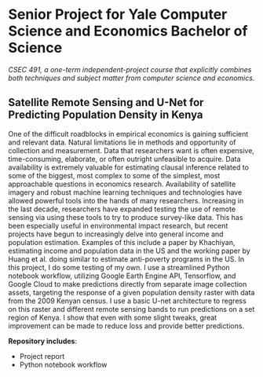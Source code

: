 # Senior Project for Yale Computer Science and Economics Bachelor of Science 
*CSEC 491, a one-term independent-project course that explicitly combines both techniques and subject matter from computer science and economics.* 
## Satellite Remote Sensing and U-Net for Predicting Population Density in Kenya

One of the difficult roadblocks in empirical economics is gaining sufficient and relevant data. Natural limitations lie in methods and opportunity of collection and measurement. Data that researchers want is often expensive, time-consuming, elaborate, or often outright unfeasible to acquire. Data availability is extremely valuable for estimating clausal inference related to some of the biggest, most complex to some of the simplest, most approachable questions in economics research. Availability of satellite imagery and robust machine learning techniques and technologies have allowed powerful tools into the hands of many researchers. Increasing in the last decade, researchers have expanded testing the use of remote sensing via using these tools to try to produce survey-like data. This has been especially useful in environmental impact research, but recent projects have begun to increasingly delve into general income and population estimation. Examples of this include a paper by Khachiyan, estimating income and population data in the US and the working paper by Huang et al. doing similar to estimate anti-poverty programs in the US. In this project, I do some testing of my own. I use a streamlined Python notebook workflow, utilizing Google Earth Engine API, Tensorflow, and Google Cloud to make predictions directly from separate image collection assets, targeting the response of a given population density raster with data from the 2009 Kenyan census. I use a basic U-net architecture to regress on this raster and different remote sensing bands to run predictions on a set region of Kenya. I show that even with some slight tweaks, great improvement can be made to reduce loss and provide better predictions.

**Repository includes**:
* Project report
* Python notebook workflow
